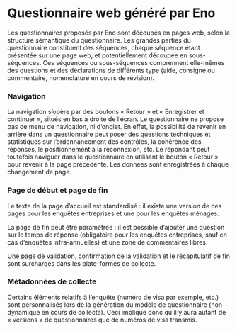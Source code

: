 # Questionnaire web généré par Eno

Les questionnaires proposés par Eno sont découpés en pages web, selon la structure sémantique du questionnaire. Les grandes parties du questionnaire constituent des séquences, chaque séquence étant présentée sur une page web, et potentiellement découpée en sous-séquences. Ces séquences ou sous-séquences comprennent elle-mêmes des questions et des déclarations de différents type (aide, consigne ou commentaire, nomenclature en cours de révision).

### Navigation

La navigation s’opère par des boutons « Retour » et « Enregistrer et continuer », situés en bas à droite de l’écran. Le questionnaire ne propose pas de menu de navigation, ni d’onglet. En effet, la possibilité de revenir en arrière dans un questionnaire peut poser des questions techniques et statistiques sur l’ordonnancement des contrôles, la cohérence des réponses, le positionnement à la reconnexion, etc. Le répondant peut toutefois naviguer dans le questionnaire en utilisant le bouton « Retour » pour revenir à la page précédente. Les données sont enregistrées à chaque changement de page.

### Page de début et page de fin

Le texte de la page d’accueil est standardisé : il existe une version de ces pages pour les enquêtes entreprises et une pour les enquêtes ménages.&#x20;

La page de fin peut être paramétrée : il est possible d’ajouter une question sur le temps de réponse (obligatoire pour les enquêtes entreprises, sauf en cas d’enquêtes infra-annuelles) et une zone de commentaires libres.&#x20;

Une page de validation, confirmation de la validation et le récapitulatif de fin sont surchargés dans les plate-formes de collecte.

### Métadonnées de collecte

Certains éléments relatifs à l’enquête (numéro de visa par exemple, etc.) sont personnalisés lors de la génération du modèle de questionnaire (non dynamique en cours de collecte). Ceci implique donc qu’il y aura autant de « versions » de questionnaires que de numéros de visa transmis.
